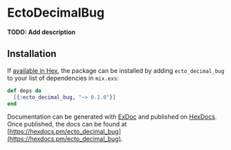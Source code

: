 # EctoDecimalBug

**TODO: Add description**

## Installation

If [available in Hex](https://hex.pm/docs/publish), the package can be installed
by adding `ecto_decimal_bug` to your list of dependencies in `mix.exs`:

```elixir
def deps do
  [{:ecto_decimal_bug, "~> 0.1.0"}]
end
```

Documentation can be generated with [ExDoc](https://github.com/elixir-lang/ex_doc)
and published on [HexDocs](https://hexdocs.pm). Once published, the docs can
be found at [https://hexdocs.pm/ecto_decimal_bug](https://hexdocs.pm/ecto_decimal_bug).

